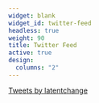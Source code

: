 ```yaml
---
widget: blank
widget_id: twitter-feed
headless: true
weight: 90
title: Twitter Feed
active: true
design:
  columns: "2"
---
```

<a class="twitter-timeline" data-width="450" data-height="450" data-theme="dark" href="https://twitter.com/latentchange?ref_src=twsrc%5Etfw">Tweets by latentchange</a> <script async src="https://platform.twitter.com/widgets.js" charset="utf-8"></script> 
